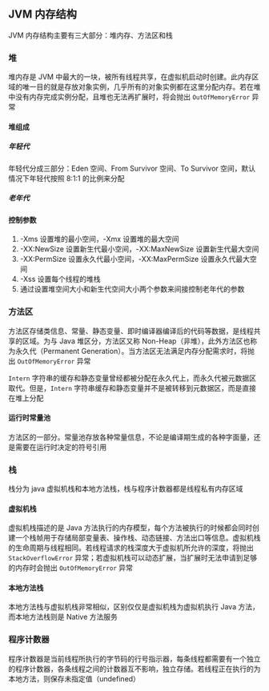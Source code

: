## JVM 内存结构
JVM 内存结构主要有三大部分：堆内存、方法区和栈

### 堆
堆内存是 JVM 中最大的一块，被所有线程共享，在虚拟机启动时创建。此内存区域的唯一目的就是存放对象实例，几乎所有的对象实例都在这里分配内存。若在堆中没有内存完成实例分配，且堆也无法再扩展时，将会抛出 `OutOfMemoryError` 异常

#### 堆组成
##### 年轻代
年轻代分成三部分：Eden 空间、From Survivor 空间、To Survivor 空间，默认情况下年轻代按照 8:1:1 的比例来分配
##### 老年代

#### 控制参数
1. -Xms 设置堆的最小空间，-Xmx 设置堆的最大空间
2. -XX:NewSize 设置新生代最小空间，-XX:MaxNewSize 设置新生代最大空间
3. -XX:PermSize 设置永久代最小空间，-XX:MaxPermSize 设置永久代最大空间
4. -Xss 设置每个线程的堆栈
5. 通过设置堆空间大小和新生代空间大小两个参数来间接控制老年代的参数

### 方法区
方法区存储类信息、常量、静态变量、即时编译器编译后的代码等数据，是线程共享的区域。为与 Java 堆区分，方法区又称 Non-Heap（非堆），此外方法区也称为永久代（Permanent Generation）。当方法区无法满足内存分配需求时，将抛出 `OutOfMemoryError` 异常

`Intern` 字符串的缓存和静态变量曾经都被分配在永久代上，而永久代被元数据区取代。但是，`Intern` 字符串缓存和静态变量并不是被转移到元数据区，而是直接在堆上分配

#### 运行时常量池
方法区的一部分。常量池存放各种常量信息，不论是编译期生成的各种字面量，还是需要在运行时决定的符号引用

### 栈
栈分为 java 虚拟机栈和本地方法栈，栈与程序计数器都是线程私有内存区域
#### 虚拟机栈
虚拟机栈描述的是 Java 方法执行的内存模型，每个方法被执行的时候都会同时创建一个栈帧用于存储局部变量表、操作栈、动态链接、方法出口等信息。虚拟机栈的生命周期与线程相同。若线程请求的栈深度大于虚拟机所允许的深度，将抛出 `StackOverflowError` 异常；若虚拟机栈可以动态扩展，当扩展时无法申请到足够的内存时会抛出 `OutOfMemoryError` 异常

#### 本地方法栈
本地方法栈与虚拟机栈非常相似，区别仅仅是虚拟机栈为虚拟机执行 Java 方法，而本地方法栈则是 Native 方法服务

### 程序计数器
程序计数器是当前线程所执行的字节码的行号指示器，每条线程都需要有一个独立的程序计数器，各条线程之间的计数器互不影响，独立存储。若线程正在执行的为本地方法，则保存未指定值（undefined）